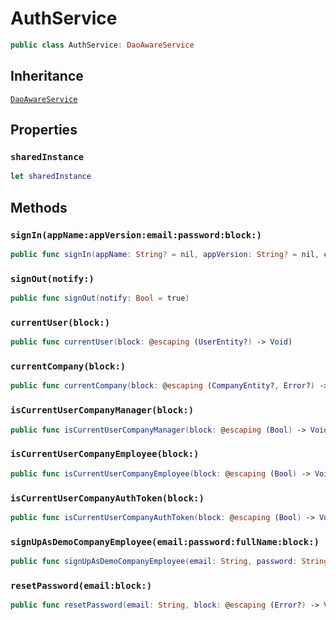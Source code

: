 # AuthService

``` swift
public class AuthService: DaoAwareService
```

## Inheritance

[`DaoAwareService`](DaoAwareService)

## Properties

### `sharedInstance`

``` swift
let sharedInstance
```

## Methods

### `signIn(appName:appVersion:email:password:block:)`

``` swift
public func signIn(appName: String? = nil, appVersion: String? = nil, email: String? = nil, password: String? = nil, block: @escaping (UserEntity?, Error?) -> Void)
```

### `signOut(notify:)`

``` swift
public func signOut(notify: Bool = true)
```

### `currentUser(block:)`

``` swift
public func currentUser(block: @escaping (UserEntity?) -> Void)
```

### `currentCompany(block:)`

``` swift
public func currentCompany(block: @escaping (CompanyEntity?, Error?) -> Void)
```

### `isCurrentUserCompanyManager(block:)`

``` swift
public func isCurrentUserCompanyManager(block: @escaping (Bool) -> Void)
```

### `isCurrentUserCompanyEmployee(block:)`

``` swift
public func isCurrentUserCompanyEmployee(block: @escaping (Bool) -> Void)
```

### `isCurrentUserCompanyAuthToken(block:)`

``` swift
public func isCurrentUserCompanyAuthToken(block: @escaping (Bool) -> Void)
```

### `signUpAsDemoCompanyEmployee(email:password:fullName:block:)`

``` swift
public func signUpAsDemoCompanyEmployee(email: String, password: String, fullName: String, block: @escaping (String?, Error?) -> Void)
```

### `resetPassword(email:block:)`

``` swift
public func resetPassword(email: String, block: @escaping (Error?) -> Void)
```
